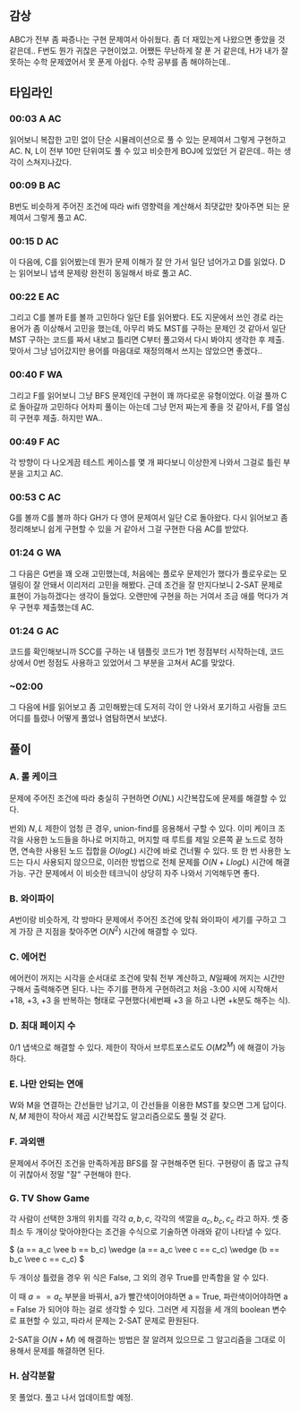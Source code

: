 
## 감상

ABC가 전부 좀 짜증나는 구현 문제여서 아쉬웠다. 좀 더 재밌는게 나왔으면 좋았을 것 같은데.. F번도 뭔가 귀찮은 구현이었고. 어쨌든 무난하게 잘 푼 거 같은데, H가 내가 잘 못하는 수학 문제였어서 못 푼게 아쉽다. 수학 공부를 좀 해야하는데..

## 타임라인

### 00:03 A AC

읽어보니 복잡한 고민 없이 단순 시뮬레이션으로 풀 수 있는 문제여서 그렇게 구현하고 AC. N, L이 전부 10만 단위여도 풀 수 있고 비슷한게 BOJ에 있었던 거 같은데.. 하는 생각이 스쳐지나갔다.

### 00:09 B AC

B번도 비슷하게 주어진 조건에 따라 wifi 영향력을 계산해서 최댓값만 찾아주면 되는 문제여서 그렇게 풀고 AC.

### 00:15 D AC

이 다음에, C를 읽어봤는데 뭔가 문제 이해가 잘 안 가서 일단 넘어가고 D를 읽었다. D는 읽어보니 냅색 문제랑 완전히 동일해서 바로 풀고 AC.

### 00:22 E AC

그리고 C를 볼까 E를 볼까 고민하다 일단 E를 읽어봤다. E도 지문에서 쓰인 경로 라는 용어가 좀 이상해서 고민을 했는데, 아무리 봐도 MST를 구하는 문제인 것 같아서 일단 MST 구하는 코드를 짜서 내보고 틀리면 C부터 풀고와서 다시 봐야지 생각한 후 제출. 맞아서 그냥 넘어갔지만 용어를 마음대로 재정의해서 쓰지는 않았으면 좋겠다..

### 00:40 F WA

그리고 F를 읽어보니 그냥 BFS 문제인데 구현이 꽤 까다로운 유형이었다. 이걸 풀까 C로 돌아갈까 고민하다 어차피 풀이는 아는데 그냥 먼저 짜는게 좋을 것 같아서, F를 열심히 구현후 제출. 하지만 WA..

### 00:49 F AC

각 방향이 다 나오게끔 테스트 케이스를 몇 개 짜다보니 이상한게 나와서 그걸로 틀린 부분을 고치고 AC.

### 00:53 C AC

G를 볼까 C를 볼까 하다 GH가 다 영어 문제여서 일단 C로 돌아왔다. 다시 읽어보고 좀 정리해보니 쉽게 구현할 수 있을 거 같아서 그걸 구현한 다음 AC를 받았다.

### 01:24 G WA

그 다음은 G번을 꽤 오래 고민했는데, 처음에는 플로우 문제인가 했다가 플로우로는 모델링이 잘 안돼서 이리저리 고민을 해봤다. 근데 조건을 잘 만지다보니 2-SAT 문제로 표현이 가능하겠다는 생각이 들었다. 오랜만에 구현을 하는 거여서 조금 애를 먹다가 겨우 구현후 제출했는데 AC.

### 01:24 G AC

코드를 확인해보니까 SCC를 구하는 내 템플릿 코드가 1번 정점부터 시작하는데, 코드 상에서 0번 정점도 사용하고 있었어서 그 부분을 고쳐서 AC를 맞았다.

### ~02:00

그 다음에 H를 읽어보고 좀 고민해봤는데 도저히 각이 안 나와서 포기하고 사람들 코드 어디를 틀렸나 어떻게 풀었나 염탐하면서 보냈다.

## 풀이

### A. 롤 케이크

문제에 주어진 조건에 따라 충실히 구현하면 $O(NL)$ 시간복잡도에 문제를 해결할 수 있다.

번외) $N, L$ 제한이 엄청 큰 경우, union-find를 응용해서 구할 수 있다. 이미 케이크 조각을 사용한 노드들을 하나로 머지하고, 머지할 때 루트를 제일 오른쪽 끝 노드로 정하면, 연속한 사용된 노드 집합을 $O(logL)$ 시간에 바로 건너뛸 수 있다. 또 한 번 사용한 노드는 다시 사용되지 않으므로, 이러한 방법으로 전체 문제를 $O(N + LlogL)$ 시간에 해결 가능. 구간 문제에서 이 비슷한 테크닉이 상당히 자주 나와서 기억해두면 좋다.

### B. 와이파이

$A$번이랑 비슷하게, 각 방마다 문제에서 주어진 조건에 맞춰 와이파이 세기를 구하고 그게 가장 큰 지점을 찾아주면 $O(N^2)$ 시간에 해결할 수 있다.

### C. 에어컨

에어컨이 꺼지는 시각을 순서대로 조건에 맞춰 전부 계산하고, $N$일째에 꺼지는 시간만 구해서 출력해주면 된다. 나는 주기를 편하게 구현하려고 처음 -3:00 시에 시작해서 +18, +3, +3 을 반복하는 형태로 구현했다(세번째 +3 을 하고 나면 +k분도 해주는 식).

### D. 최대 페이지 수

0/1 냅색으로 해결할 수 있다. 제한이 작아서 브루트포스로도 $O(M2^M)$ 에 해결이 가능하다.

### E. 나만 안되는 연애

W와 M을 연결하는 간선들만 남기고, 이 간선들을 이용한 MST를 찾으면 그게 답이다. $N,M$ 제한이 작아서 제곱 시간복잡도 알고리즘으로도 풀릴 것 같다.

### F. 과외맨

문제에서 주어진 조건을 만족하게끔 BFS를 잘 구현해주면 된다. 구현량이 좀 많고 규칙이 귀찮아서 정말 "잘" 구현해야 한다.

### G. TV Show Game

각 사람이 선택한 3개의 위치를 각각 $a,b,c$, 각각의 색깔을 $a_c, b_c, c_c$ 라고 하자. 셋 중 최소 두 개이상 맞아야한다는 조건을 수식으로 기술하면 아래와 같이 나타낼 수 있다.

$ (a == a_c \vee b == b_c) \wedge (a == a_c  \vee c == c_c) \wedge (b == b_c \vee c == c_c) $

두 개이상 틀렸을 경우 위 식은 False, 그 외의 경우 True를 만족함을 알 수 있다.

이 때 $a == a_c$ 부분을 바꿔서, a가 빨간색이어야하면 a = True, 파란색이어야하면 a = False 가 되어야 하는 걸로 생각할 수 있다. 그러면 세 지점을 세 개의 boolean 변수로 표현할 수 있고, 따라서 문제는 2-SAT 문제로 환원된다.

2-SAT을 $O(N+M)$ 에 해결하는 방법은 잘 알려져 있으므로 그 알고리즘을 그대로 이용해서 문제를 해결하면 된다.

### H. 삼각분할

못 풀었다. 풀고 나서 업데이트할 예정.
